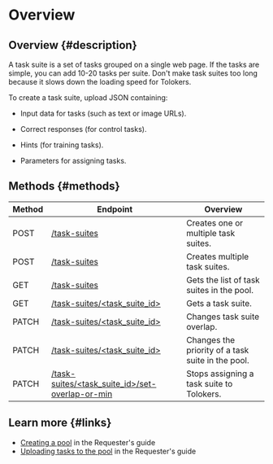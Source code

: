 # Overview

## Overview {#description}

A task suite is a set of tasks grouped on a single web page. If the tasks are simple, you can add 10-20 tasks per suite. Don't make task suites too long because it slows down the loading speed for Tolokers.

To create a task suite, upload JSON containing:

- Input data for tasks (such as text or image URLs).
    
- Correct responses (for control tasks).
    
- Hints (for training tasks).
    
- Parameters for assigning tasks.
    

## Methods {#methods}

Method | Endpoint | Overview
----- | ----- | -----
POST | [/task-suites](create-task-suite.md) | Creates one or multiple task suites.
POST | [/task-suites](create-task-suite-batch.md) | Creates multiple task suites.
GET | [/task-suites](get-task-suite-list.md) | Gets the list of task suites in the pool.
GET | [/task-suites/<task_suite_id>](get-task-suite.md) | Gets a task suite.
PATCH | [/task-suites/<task_suite_id>](edit-overlap.md) | Changes task suite overlap.
PATCH | [/task-suites/<task_suite_id>](edit-order.md) | Changes the priority of a task suite in the pool.
PATCH | [/task-suites/<task_suite_id>/set-overlap-or-min](set-min-suite-overlap.md) | Stops assigning a task suite to Tolokers.


## Learn more {#links}

- [Creating a pool](https://toloka.ai/docs/guide/concepts/pool-main.html?lang=en) in the Requester's guide
- [Uploading tasks to the pool](https://toloka.ai/docs/guide/concepts/task_upload.html?lang=en) in the Requester's guide

